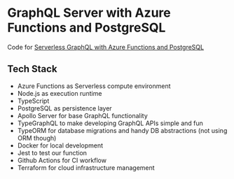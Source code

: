 # GraphQL Server with Azure Functions and PostgreSQL

Code for
[Serverless GraphQL with Azure Functions and PostgreSQL](https://www.maxivanov.io/serverless-graphql-with-azure-functions-and-postgresql/)

## Tech Stack

- Azure Functions as Serverless compute environment
- Node.js as execution runtime
- TypeScript
- PostgreSQL as persistence layer
- Apollo Server for base GraphQL functionality
- TypeGraphQL to make developing GraphQL APIs simple and fun
- TypeORM for database migrations and handy DB abstractions (not using ORM
  though)
- Docker for local development
- Jest to test our function
- Github Actions for CI workflow
- Terraform for cloud infrastructure management

